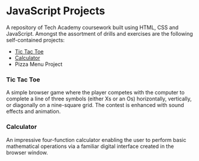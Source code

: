 # JavaScript Projects
A repository of Tech Academy coursework built using HTML, CSS and JavaScript. Amongst the assortment of drills and exercises are the following self-contained projects:

- [Tic Tac Toe ](JavaScript-Projects/Tic-Tac-Toe-Project/tictactoe.html)
- [Calculator](JavaScript-Projects/Calculator-Project/calculator.html)
- Pizza Menu Project 

### Tic Tac Toe
A simple browser game where the player competes with the computer to complete a line of three symbols (either Xs or an Os) horizontally, vertically, or diagonally on a nine-square grid. The contest is enhanced with sound effects and animation.

### Calculator 
An impressive four-function calculator enabling the user to perform basic mathematical operations via a familiar digital interface created in the browser window.




